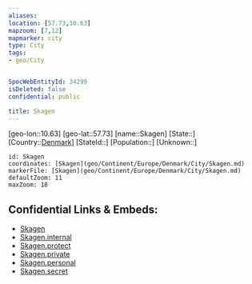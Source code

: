 ```yaml
---
aliases: 
location: [57.73,10.63]
mapzoom: [7,12] 
mapmarker: city 
type: City
tags:
- geo/City


SpocWebEntityId: 34299
isDeleted: false
confidential: public

title: Skagen
---
```

[geo-lon::10.63]
[geo-lat::57.73]
[name::Skagen]
[State::]
[Country::[Denmark](geo/Continent/Europe/Denmark.md)]
[StateId::]
[Population::]
[Unknown::]


```leaflet
id: Skagen
coordinates: [Skagen](geo/Continent/Europe/Denmark/City/Skagen.md)
markerFile: [Skagen](geo/Continent/Europe/Denmark/City/Skagen.md)
defaultZoom: 11 
maxZoom: 18
```


## Confidential Links & Embeds: 
- [Skagen](../../../../../../_public/geo/Continent/Europe/Denmark/City/Skagen.md) 
- [Skagen.internal](../../../../../../_internal/geo/Continent/Europe/Denmark/City/Skagen.internal.md) 
- [Skagen.protect](../../../../../../_protect/geo/Continent/Europe/Denmark/City/Skagen.protect.md) 
- [Skagen.private](../../../../../../_private/geo/Continent/Europe/Denmark/City/Skagen.private.md) 
- [Skagen.personal](../../../../../../_personal/geo/Continent/Europe/Denmark/City/Skagen.personal.md) 
- [Skagen.secret](../../../../../../_secret/geo/Continent/Europe/Denmark/City/Skagen.secret.md) 
